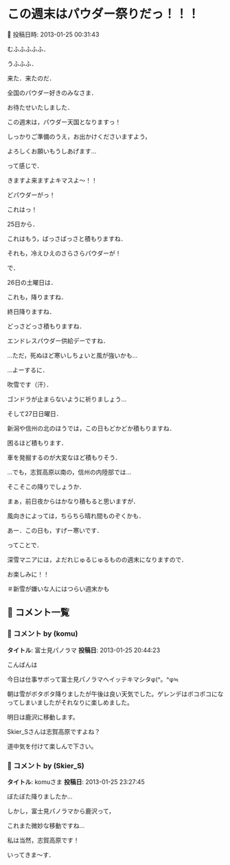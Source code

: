 # この週末はパウダー祭りだっ！！！

📅 投稿日時: 2013-01-25 00:31:43

むふふふふふ．


うふふふ．


来た．来たのだ．


全国のパウダー好きのみなさま．


お待たせいたしました．





この週末は，パウダー天国となりますっ！


しっかりご準備のうえ，お出かけくださいますよう，


よろしくお願いもうしあげます…





って感じで．





きますよ来ますよキマスよ～！！


どパウダーがっ！


これはっ！





25日から．


これはもう，ばっさばっさと積もりますね．


それも，冷えひえのさらさらパウダーが！





で．


26日の土曜日は．


これも，降りますね．


終日降りますね．


どっさどっさ積もりますね．


エンドレスパウダー供給デーですね．





…ただ，死ぬほど寒いしちょいと風が強いかも…


…よーするに．


吹雪です（汗）．


ゴンドラが止まらないように祈りましょう…





そして27日日曜日．


新潟や信州の北のほうでは，この日もどかどか積もりますね．


困るほど積もります．


車を発掘するのが大変なほど積もりそう．





…でも，志賀高原以南の，信州の内陸部では…


そこそこの降りでしょうか．


まぁ，前日夜からはかなり積もると思いますが．


風向きによっては，ちらちら晴れ間ものぞくかも．


あー．この日も，すげー寒いです．





ってことで．


深雪マニアには，よだれじゅるじゅるものの週末になりますので．


お楽しみに！！





＃新雪が嫌いな人にはつらい週末かも

## 💬 コメント一覧

### 💬 コメント by (komu)
**タイトル**: 富士見パノラマ
**投稿日**: 2013-01-25 20:44:23

こんばんは

今日は仕事サボって富士見パノラマへイッテキマシタφ(^。^φ≒

朝は雪がボタボタ降りましたが午後は良い天気でした。ゲレンデはボコボコになってしまいましたがそれなりに楽しめました。

明日は鹿沢に移動します。

Skier_Sさんは志賀高原ですよね？

道中気を付けて楽しんで下さい。

### 💬 コメント by (Skier_S)
**タイトル**: komuさま
**投稿日**: 2013-01-25 23:27:45

ぼたぼた降りましたか…

しかし，富士見パノラマから鹿沢って，

これまた微妙な移動ですね…



私は当然，志賀高原です！

いってきま～す．

